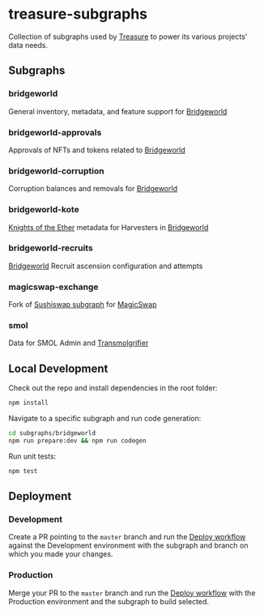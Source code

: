 # treasure-subgraphs

Collection of subgraphs used by [Treasure](https://treasure.lol) to power its various projects' data needs.

## Subgraphs

### bridgeworld

General inventory, metadata, and feature support for [Bridgeworld](https://bridgeworld.treasure.lol)

### bridgeworld-approvals

Approvals of NFTs and tokens related to [Bridgeworld](https://bridgeworld.treasure.lol)

### bridgeworld-corruption

Corruption balances and removals for [Bridgeworld](https://bridgeworld.treasure.lol)

### bridgeworld-kote

[Knights of the Ether](https://knightsoftheether.com) metadata for Harvesters in [Bridgeworld](https://bridgeworld.treasure.lol)

### bridgeworld-recruits

[Bridgeworld](https://bridgeworld.treasure.lol) Recruit ascension configuration and attempts

### magicswap-exchange

Fork of [Sushiswap subgraph](https://github.com/sushiswap/subgraphs) for [MagicSwap](https://magicswap.lol)

### smol

Data for SMOL Admin and [Transmolgrifier](https://smolverse.lol/transmolgrify)

## Local Development

Check out the repo and install dependencies in the root folder:

```sh
npm install
```

Navigate to a specific subgraph and run code generation:

```sh
cd subgraphs/bridgeworld
npm run prepare:dev && npm run codegen
```

Run unit tests:

```sh
npm test
```

## Deployment

### Development

Create a PR pointing to the `master` branch and run the [Deploy workflow](https://github.com/TreasureProject/treasure-subgraphs/actions/workflows/deploy.yaml) against the Development environment with the subgraph and branch on which you made your changes.

### Production

Merge your PR to the `master` branch and run the [Deploy workflow](https://github.com/TreasureProject/treasure-subgraphs/actions/workflows/deploy.yaml) with the Production environment and the subgraph to build selected.
